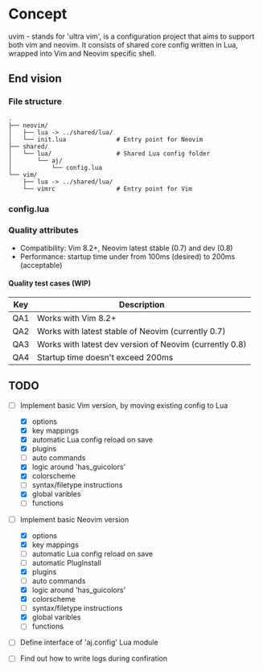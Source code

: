 # Concept
uvim - stands for 'ultra vim', is a configuration project that aims to support both vim and neovim.
It consists of shared core config written in Lua, wrapped into Vim and Neovim specific shell.

## End vision

### File structure
```
.
├── neovim/
│   ├── lua -> ../shared/lua/
│   └── init.lua              # Entry point for Neovim
├── shared/
│   └── lua/                  # Shared Lua config folder
│       └── aj/
│           └── config.lua
└── vim/
    ├── lua -> ../shared/lua/
    └── vimrc                 # Entry point for Vim
```
### config.lua

### Quality attributes

- Compatibility: Vim 8.2+, Neovim latest stable (0.7) and dev (0.8)
- Performance: startup time under from 100ms (desired) to 200ms (acceptable)

#### Quality test cases (WIP)

| Key | Description                                             |
|-----|---------------------------------------------------------|
| QA1 | Works with Vim 8.2+                                     |
| QA2 | Works with latest stable of Neovim (currently 0.7)      |
| QA3 | Works with latest dev version of Neovim (currently 0.8) |
| QA4 | Startup time doesn't exceed 200ms                       |

## TODO

- [ ] Implement basic Vim version, by moving existing config to Lua
  - [x] options
  - [x] key mappings
  - [x] automatic Lua config reload on save
  - [x] plugins
  - [ ] auto commands
  - [x] logic around 'has_guicolors'
  - [x] colorscheme
  - [ ] syntax/filetype instructions
  - [x] global varibles
  - [ ] functions
- [ ] Implement basic Neovim version
  - [x] options
  - [x] key mappings
  - [ ] automatic Lua config reload on save
  - [ ] automatic PlugInstall
  - [x] plugins
  - [ ] auto commands
  - [x] logic around 'has_guicolors'
  - [x] colorscheme
  - [ ] syntax/filetype instructions
  - [x] global varibles
  - [ ] functions
- [ ] Define interface of 'aj.config' Lua module
- [ ] Find out how to write logs during confiration

